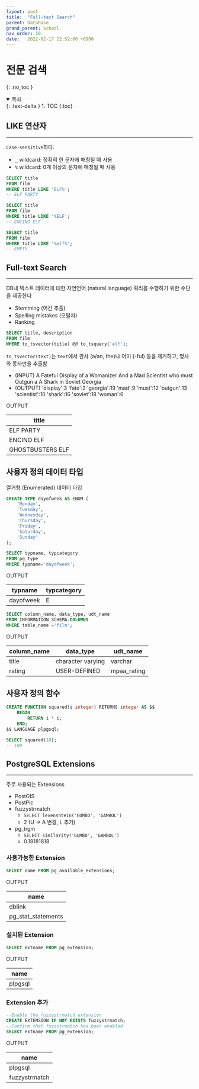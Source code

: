 ```yaml
---
layout: post
title:  "Full-text Search"
parent: Database
grand_parent: School
nav_order: 10
date:   2022-02-17 22:52:00 +0900
---
```

# 전문 검색
{: .no_toc }

<details open markdown="block">
  <summary>
    목차
  </summary>
  {: .text-delta }
1. TOC
{:toc}
</details>

## LIKE 연산자
---
`Case-sensitive`하다.
- `_` wildcard: 정확히 한 문자에 매칭될 때 사용
- `%` wildcard: 0개 이상의 문자에 매칭될 때 사용

```sql
SELECT title
FROM film
WHERE title LIKE 'ELF%';
-- ELF PARTY

SELECT title
FROM film
WHERE title LIKE '%ELF';
-- ENCINO ELF

SELECT title
FROM film
WHERE title LIKE '%elf%';
-- EMPTY..
```

## Full-text Search
---
DB내 텍스트 데이터에 대한 자연언어 (natural language) 쿼리를 수행하기 위한 수단을 제공한다
- Stemming (어간 추출)
- Spelling mistakes (오탈자)
- Ranking

```sql
SELECT title, description
FROM film
WHERE to_tsvector(title) @@ to_tsquery('elf');
```

`to_tsvector(text)`는 `text`에서 관사 (a/an, the)나 어미 (-ful) 등을 제거하고, 명사와 동사만을 추출함
- (INPUT) A Fateful Display of a Womanizer And a Mad Scientist who must Outgun a A Shark in Soviet Georgia
- (OUTPUT) 'display':3 'fate':2 'georgia':19 'mad':9 'must':12 'outgun':13 'scientist':10 'shark':16 'soviet':18 'woman':6

OUTPUT

| title                |
|----------------------|
| ELF PARTY            |
| ENCINO ELF           |
| GHOSTBUSTERS ELF     |

## 사용자 정의 데이터 타입
열거형 (Enumerated) 데이터 타입

```sql
CREATE TYPE dayofweek AS ENUM (
    'Monday',
    'Tuesday',
    'Wednesday',
    'Thursday',
    'Friday',
    'Saturday',
    'Sunday'
);
```

```sql
SELECT typname, typcategory
FROM pg_type
WHERE typname='dayofweek';
```

OUTPUT

| typname   | typcategory |
|-----------|-------------|
| dayofweek | E           |

```sql
SELECT column_name, data_type, udt_name
FROM INFORMATION_SCHEMA.COLUMNS
WHERE table_name ='film';
```

OUTPUT

| column_name | data_type| udt_name|
|---|---|---|
| title| character varying | varchar|
| rating| USER-DEFINED| mpaa_rating |

## 사용자 정의 함수
```sql
CREATE FUNCTION squared(i integer) RETURNS integer AS $$
    BEGIN
        RETURN i * i;
    END;
$$ LANGUAGE plpgsql;

SELECT squared(10);
-- 100
```

## PostgreSQL Extensions
---
주로 사용되는 Extensions
- PostGIS
- PostPic
- fuzzystrmatch
    - `SELECT levenshtein('GUMBO', 'GAMBOL')`
    - 2 (U  $\rightarrow$ A 변경, L 추가)
- pg_trgm
    - `SELECT similarity('GUMBO', 'GAMBOL')`
    - 0.18181818

### 사용가능한 Extension
```sql
SELECT name FROM pg_available_extensions;
```

OUTPUT

|name | 
|---| 
| dblink | 
| pg_stat_statements |

### 설치된 Extension
```sql
SELECT extname FROM pg_extension;
```

OUTPUT

|name|
|---|
|plpgsql|

### Extension 추가
```sql
--Enable the fuzzystrmatch extension
CREATE EXTENSION IF NOT EXISTS fuzzystrmatch;
--Confirm that fuzzstrmatch has been enabled
SELECT extname FROM pg_extension;
```

OUTPUT

|name|
|---|
|plpgsql|
|fuzzystrmatch|